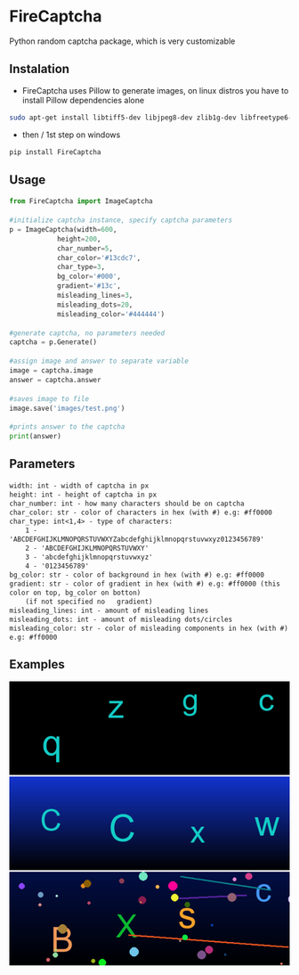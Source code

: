 # FireCaptcha

Python random captcha package, which is very customizable

## Instalation

- FireCaptcha uses Pillow to generate images, on linux distros you have to install Pillow dependencies alone

```bash
sudo apt-get install libtiff5-dev libjpeg8-dev zlib1g-dev libfreetype6-dev liblcms2-dev libwebp-dev tcl8.6-dev tk8.6-dev python3-tk
```

- then / 1st step on windows

```bash
pip install FireCaptcha
```

## Usage

```python
from FireCaptcha import ImageCaptcha

#initialize captcha instance, specify captcha parameters
p = ImageCaptcha(width=600,
            height=200,
            char_number=5,
            char_color='#13cdc7',
            char_type=3,
            bg_color='#000',
            gradient='#13c',
            misleading_lines=3,
            misleading_dots=20,
            misleading_color='#444444')

#generate captcha, no parameters needed
captcha = p.Generate()

#assign image and answer to separate variable
image = captcha.image
answer = captcha.answer

#saves image to file
image.save('images/test.png')

#prints answer to the captcha
print(answer)
```

## Parameters

```
width: int - width of captcha in px
height: int - height of captcha in px
char_number: int - how many characters should be on captcha
char_color: str - color of characters in hex (with #) e.g: #ff0000
char_type: int<1,4> - type of characters:
    1 - 'ABCDEFGHIJKLMNOPQRSTUVWXYZabcdefghijklmnopqrstuvwxyz0123456789'
    2 - 'ABCDEFGHIJKLMNOPQRSTUVWXY'
    3 - 'abcdefghijklmnopqrstuvwxyz'
    4 - '0123456789'
bg_color: str - color of background in hex (with #) e.g: #ff0000
gradient: str - color of gradient in hex (with #) e.g: #ff0000 (this color on top, bg_color on botton)
    (if not specified no   gradient)
misleading_lines: int - amount of misleading lines
misleading_dots: int - amount of misleading dots/circles
misleading_color: str - color of misleading components in hex (with #) e.g: #ff0000
```

## Examples

![example 1](https://raw.githubusercontent.com/Memetelve/FireCaptcha/master/images/ex_1.png)
![example 1](https://raw.githubusercontent.com/Memetelve/FireCaptcha/master/images/ex_2.png)
![example 1](https://raw.githubusercontent.com/Memetelve/FireCaptcha/master/images/ex_3.png)